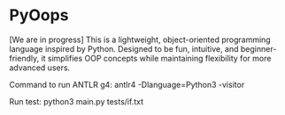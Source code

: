 # PyOops
[We are in progress] This is a lightweight, object-oriented programming language inspired by Python. Designed to be fun, intuitive, and beginner-friendly, it simplifies OOP concepts while maintaining flexibility for more advanced users. 

Command to run ANTLR g4: antlr4 -Dlanguage=Python3 -visitor

Run test: python3 main.py tests/if.txt
